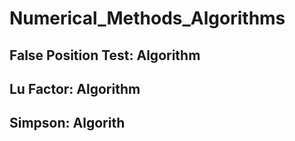 # Numerical_Methods_Algorithms

## False Position Test: Algorithm

## Lu Factor: Algorithm

## Simpson: Algorith

